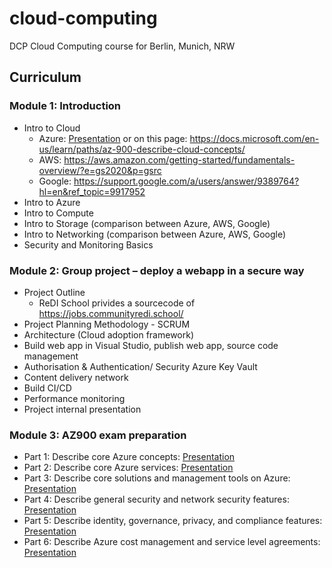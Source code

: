 # cloud-computing
DCP Cloud Computing course for Berlin, Munich, NRW

## Curriculum
### Module 1: Introduction
- Intro to Cloud
  - Azure: [Presentation](https://github.com/ReDI-School/cloud-computing/blob/11657158cbf82240b635cf0ef824a48413288442/course_materials/Microsoft_Azure_Fundamentals_AZ900/AZ-900T00A-ENU-PowerPoint_FSI/AZ-900T00%20Microsoft%20Azure%20Fundamentals-00_FINAL.pptx) or on this page: https://docs.microsoft.com/en-us/learn/paths/az-900-describe-cloud-concepts/
  - AWS: https://aws.amazon.com/getting-started/fundamentals-overview/?e=gs2020&p=gsrc
  - Google: https://support.google.com/a/users/answer/9389764?hl=en&ref_topic=9917952 
- Intro to Azure
- Intro to Compute
- Intro to Storage (comparison between Azure, AWS, Google)
- Intro to Networking (comparison between Azure, AWS, Google)
- Security and Monitoring Basics

### Module 2: Group project – deploy a webapp in a secure way
- Project Outline
  - ReDI School privides a sourcecode of https://jobs.communityredi.school/
- Project Planning Methodology - SCRUM
- Architecture (Cloud adoption framework)
- Build web app in Visual Studio, publish web app, source code management
- Authorisation & Authentication/ Security Azure Key Vault
- Content delivery network
- Build CI/CD
- Performance monitoring
- Project internal presentation

### Module 3: AZ900 exam preparation
- Part 1: Describe core Azure concepts: [Presentation](https://github.com/ReDI-School/cloud-computing/blob/a5b1e899dd096d3d595b6d62b0e613d7396f8f4c/course_materials/Microsoft_Azure_Fundamentals_AZ900/AZ-900T00A-ENU-PowerPoint_FSI/AZ-900T00%20Microsoft%20Azure%20Fundamentals-01%20(cloud%20concepts)_FINAL.pptx)
- Part 2: Describe core Azure services: [Presentation](https://github.com/ReDI-School/cloud-computing/blob/a5b1e899dd096d3d595b6d62b0e613d7396f8f4c/course_materials/Microsoft_Azure_Fundamentals_AZ900/AZ-900T00A-ENU-PowerPoint_FSI/AZ-900T00%20Microsoft%20Azure%20Fundamentals-02%20(workloads)_FINAL.pptx)
- Part 3: Describe core solutions and management tools on Azure: [Presentation](https://github.com/ReDI-School/cloud-computing/blob/a5b1e899dd096d3d595b6d62b0e613d7396f8f4c/course_materials/Microsoft_Azure_Fundamentals_AZ900/AZ-900T00A-ENU-PowerPoint_FSI/AZ-900T00%20Microsoft%20Azure%20Fundamentals-03%20%20(solutions)_FINAL.pptx)
- Part 4: Describe general security and network security features: [Presentation](https://github.com/ReDI-School/cloud-computing/blob/a5b1e899dd096d3d595b6d62b0e613d7396f8f4c/course_materials/Microsoft_Azure_Fundamentals_AZ900/AZ-900T00A-ENU-PowerPoint_FSI/AZ-900T00%20Microsoft%20Azure%20Fundamentals-04%20(security)_FINAL.pptx)
- Part 5: Describe identity, governance, privacy, and compliance features: [Presentation](https://github.com/ReDI-School/cloud-computing/blob/a5b1e899dd096d3d595b6d62b0e613d7396f8f4c/course_materials/Microsoft_Azure_Fundamentals_AZ900/AZ-900T00A-ENU-PowerPoint_FSI/AZ-900T00%20Microsoft%20Azure%20Fundamentals-05%20(identity,%20gov,priv,compliance)_FINAL.pptx)
- Part 6: Describe Azure cost management and service level agreements: [Presentation](https://github.com/ReDI-School/cloud-computing/blob/a5b1e899dd096d3d595b6d62b0e613d7396f8f4c/course_materials/Microsoft_Azure_Fundamentals_AZ900/AZ-900T00A-ENU-PowerPoint_FSI/AZ-900T00%20Microsoft%20Azure%20Fundamentals-06%20(pricing%20and%20spt)_FINAL.pptx)
